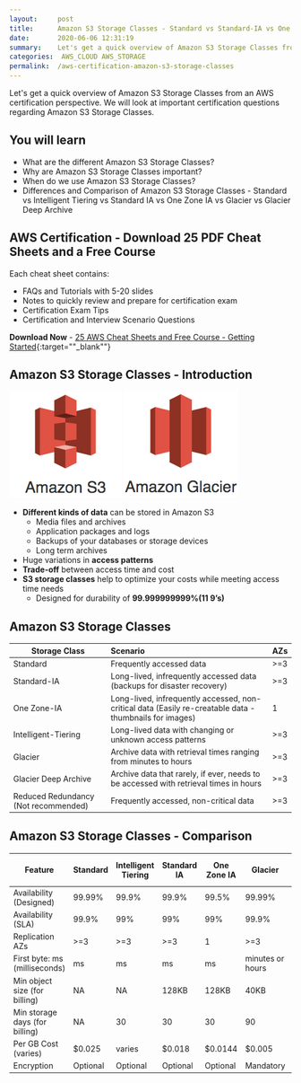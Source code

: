 ```yaml
---
layout:     post
title:      Amazon S3 Storage Classes - Standard vs Standard-IA vs One Zone vs Intelligent-Tiering vs Glacier - AWS Certification
date:       2020-06-06 12:31:19
summary:    Let's get a quick overview of Amazon S3 Storage Classes from an AWS certification perspective. We will look at important certification questions regarding Amazon S3 Storage Classes. 
categories:  AWS_CLOUD AWS_STORAGE
permalink:  /aws-certification-amazon-s3-storage-classes
---
```


Let's get a quick overview of Amazon S3 Storage Classes from an AWS certification perspective. We will look at important certification questions regarding Amazon S3 Storage Classes.

## You will learn
- What are the different Amazon S3 Storage Classes?
- Why are Amazon S3 Storage Classes important?
- When do we use Amazon S3 Storage Classes?
- Differences and Comparison of Amazon S3 Storage Classes - Standard vs Intelligent Tiering vs Standard IA vs One Zone IA vs Glacier vs Glacier Deep Archive

## AWS Certification - Download 25 PDF Cheat Sheets and a Free Course

Each cheat sheet contains:
- FAQs and Tutorials with 5-20 slides
- Notes to quickly review and prepare for certification exam
- Certification Exam Tips
- Certification and Interview Scenario Questions

**Download Now** - [25 AWS Cheat Sheets and Free Course - Getting Started](https://links.in28minutes.com/cloud-in28minutes-teachable-free-link){:target=""_blank""}

## Amazon S3 Storage Classes - Introduction
![](/images/aws/00-icons/s3.png)
![](/images/aws/00-icons/glacier.png)

- **Different kinds of data** can be stored in Amazon S3
	- Media files and archives
	- Application packages and logs
	- Backups of your databases or storage devices
	- Long term archives
- Huge variations in **access patterns**
- **Trade-off** between access time and cost
- **S3 storage classes** help to optimize your costs while meeting access time needs
	- Designed for durability of **99.999999999%(11 9’s)**

## Amazon S3 Storage Classes

|Storage Class|Scenario|AZs|
|--|:--|:--|
|Standard|Frequently accessed data|>=3|
|Standard-IA|Long-lived, infrequently accessed data (backups for disaster recovery)|>=3|
|One Zone-IA|Long-lived, infrequently accessed, non-critical data (Easily re-creatable data - thumbnails for images)|1|
|Intelligent-Tiering|Long-lived data with changing or unknown access patterns|>=3|
|Glacier|Archive data with retrieval times ranging from minutes to hours|>=3|
|Glacier Deep Archive|Archive data that rarely, if ever, needs to be accessed with retrieval times in hours|>=3|
|Reduced Redundancy (Not recommended)|Frequently accessed, non-critical data|>=3|

## Amazon S3 Storage Classes - Comparison

| Feature |Standard | Intelligent Tiering | Standard IA| One Zone IA | Glacier | Glacier Deep Archive |
|--|--|--|--|--|--|--|
|Availability (Designed)|99.99%|99.9%|99.9%|99.5%|99.99%|99.99%|
|Availability (SLA)|99.9%|99%|99%|99%|99.9%|99.9%|
|Replication AZs|>=3|>=3|>=3|1|>=3|>=3|
|First byte: ms (milliseconds)|ms|ms|ms|ms|minutes or hours|few hours|
|Min object size (for billing)|NA|NA|128KB|128KB|40KB|40KB|
|Min storage days (for billing)|NA|30|30|30|90|180|
|Per GB Cost (varies)| $0.025 | varies | $0.018 | $0.0144 | $0.005|$0.002|
|Encryption|Optional|Optional|Optional|Optional|Mandatory|Mandatory|


